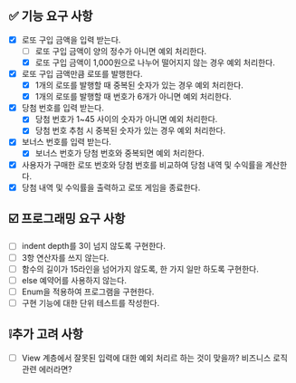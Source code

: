 ## ✅ 기능 요구 사항

-[X] 로또 구입 금액을 입력 받는다.
    -[ ] 로또 구입 금액이 양의 정수가 아니면 예외 처리한다.
    -[X] 로또 구입 금액이 1,000원으로 나누어 떨어지지 않는 경우 예외 처리한다.
-[X] 로또 구입 금액만큼 로또를 발행한다.
    -[X] 1개의 로또를 발행할 때 중복된 숫자가 있는 경우 예외 처리한다.
    -[X] 1개의 로또를 발행할 때 번호가 6개가 아니면 예외 처리한다.
-[X] 당첨 번호를 입력 받는다.
    -[X] 당첨 번호가 1~45 사이의 숫자가 아니면 예외 처리한다.
    -[X] 당첨 번호 추첨 시 중복된 숫자가 있는 경우 예외 처리한다.
-[X] 보너스 번호를 입력 받는다.
    -[X] 보너스 번호가 당첨 번호와 중복되면 예외 처리한다.
-[X] 사용자가 구매한 로또 번호와 당첨 번호를 비교하여 당첨 내역 및 수익률을 계산한다.
-[X] 당첨 내역 및 수익률을 출력하고 로또 게임을 종료한다.

## ☑️ 프로그래밍 요구 사항

-[ ] indent depth를 3이 넘지 않도록 구현한다.
-[ ] 3항 연산자를 쓰지 않는다.
-[ ] 함수의 길이가 15라인을 넘어가지 않도록, 한 가지 일만 하도록 구현한다.
-[ ] else 예약어를 사용하지 않는다.
-[ ] Enum을 적용하여 프로그램을 구현한다.
-[ ] 구현 기능에 대한 단위 테스트를 작성한다.

## ❕추가 고려 사항

-[ ] View 계층에서 잘못된 입력에 대한 예외 처리르 하는 것이 맞을까? 비즈니스 로직 관련 에러라면?